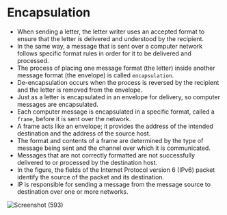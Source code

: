 # Encapsulation

- When sending a letter, the letter writer uses an accepted format to ensure that the letter is delivered and understood by the recipient.
- In the same way, a message that is sent over a computer network follows specific format rules in order for it to be delivered and processed.
- The process of placing one message format (the letter) inside another message format (the envelope) is called `encapsulation`.
- De-encapsulation occurs when the process is reversed by the recipient and the letter is removed from the envelope. 
- Just as a letter is encapsulated in an envelope for delivery, so computer messages are encapsulated.
- Each computer message is encapsulated in a specific format, called a `frame`, before it is sent over the network. 
- A frame acts like an envelope; it provides the address of the intended destination and the address of the source host. 
- The format and contents of a frame are determined by the type of message being sent and the channel over which it is communicated.
- Messages that are not correctly formatted are not successfully delivered to or processed by the destination host.
- In the figure, the fields of the Internet Protocol version 6 (IPv6) packet identify the source of the packet and its destination. 
- IP is responsible for sending a message from the message source to destination over one or more networks.

![Screenshot (593)](https://user-images.githubusercontent.com/63872951/169664063-c3ab3165-e553-454f-a664-3bd9dee15ae6.png)
